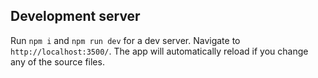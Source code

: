 ## Development server

Run `npm i` and `npm run dev` for a dev server. Navigate to
`http://localhost:3500/`. The app
will automatically reload if you change any of the source files.
